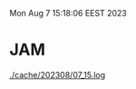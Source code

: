 Mon Aug  7 15:18:06 EEST 2023
# JAM
<a href='./cache/202308/07_15.log'>./cache/202308/07_15.log</a>
